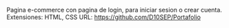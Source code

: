 Pagina e-commerce con pagina de login, para iniciar sesion o crear cuenta.
Extensiones: HTML, CSS
URL: https://github.com/D10SEP/Portafolio
